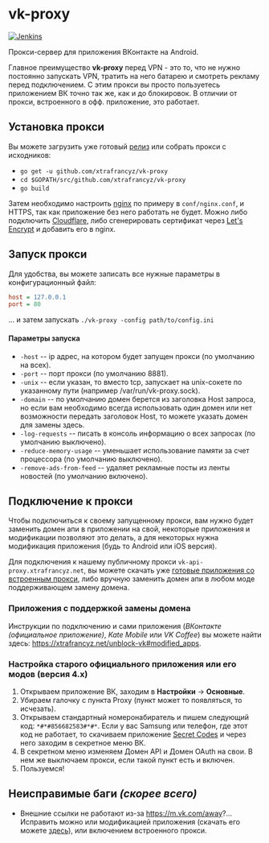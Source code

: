 # vk-proxy
[![Jenkins](https://img.shields.io/jenkins/s/https/ci.xtrafrancyz.net/job/Public/job/vk-proxy.svg)](https://ci.xtrafrancyz.net/job/Public/job/vk-proxy/)

Прокси-сервер для приложения ВКонтакте на Android.

Главное преимущество **vk-proxy** перед VPN - это то, что не нужно постоянно запускать VPN, тратить на него батарею и смотреть рекламу перед подключением. С этим прокси вы просто пользуетесь приложением ВК точно так же, как и до блокировок. В отличии от прокси, встроенного в офф. приложение, это работает.

## Установка прокси
Вы можете загрузить уже готовый [релиз](https://github.com/xtrafrancyz/vk-proxy/releases) или собрать прокси с исходников: 
- `go get -u github.com/xtrafrancyz/vk-proxy`
- `cd $GOPATH/src/github.com/xtrafrancyz/vk-proxy`
- `go build`

Затем необходимо настроить [nginx](http://nginx.org/) по примеру в `conf/nginx.conf`, и HTTPS, так как приложение без него работать не будет. Можно либо подключить [Cloudflare](https://www.cloudflare.com), либо сгенерировать сертификат через [Let's Encrypt](https://certbot.eff.org) и добавить его в nginx.

## Запуск прокси
Для удобства, вы можете записать все нужные параметры в конфигурационный файл:
```ini
host = 127.0.0.1
port = 80
```
... и затем запускать `./vk-proxy -config path/to/config.ini`

#### Параметры запуска
- `-host` -- ip адрес, на котором будет запущен прокси (по умолчанию на всех).
- `-port` -- порт прокси (по умолчанию 8881).
- `-unix` -- если указан, то вместо tcp, запускает на unix-сокете по указанному пути (например /var/run/vk-proxy.sock).
- `-domain` -- по умолчанию домен берется из заголовка Host запроса, но если вам необходимо всегда использовать один домен или нет возможности передать заголовок Host, то можете указать домен для замены здесь.
- `-log-requests` -- писать в консоль информацию о всех запросах (по умолчанию выключено).
- `-reduce-memory-usage` -- уменьшает использование памяти за счет процессора (по умолчанию выключено).
- `-remove-ads-from-feed` -- удаляет рекламные посты из ленты новостей (по умолчанию включено).

## Подключение к прокси
Чтобы подключиться к своему запущенному прокси, вам нужно будет заменить домен апи в приложении на свой, некоторые приложения и модификации позволяют это делать, а для некоторых нужна модификация приложения (будь то Android или iOS версия).

Для подключения к нашему публичному прокси `vk-api-proxy.xtrafrancyz.net`, вы можете скачать уже [готовые приложения со встроенным прокси](https://github.com/xtrafrancyz/vk-proxy/wiki/%D0%9C%D0%BE%D0%B4%D0%B8%D1%84%D0%B8%D1%86%D0%B8%D1%80%D0%BE%D0%B2%D0%B0%D0%BD%D0%BD%D1%8B%D0%B5-%D0%BF%D1%80%D0%B8%D0%BB%D0%BE%D0%B6%D0%B5%D0%BD%D0%B8%D1%8F), либо вручную заменить домен апи в любом моде поддерживающем замену домена.

### Приложения с поддержкой замены домена
Инструкции по подключению и сами приложения (*ВКонтакте (официальное приложение)*, *Kate Mobile* или *VK Coffee*) вы можете найти здесь: https://xtrafrancyz.net/unblock-vk#modified_apps.

### Настройка старого официального приложения или его модов (версия 4.x)
1. Открываем приложение ВК, заходим в **Настройки** -> **Основные**.
2. Убираем галочку с пункта Proxy (пункт может то появляться, то исчезать).
3. Открываем стандартный номеронабиратель и пишем следующий код: `*#*#856682583#*#*`. Если у вас Samsung или телефон, где этот код не работает, то скачиваем приложение [Secret Codes](https://play.google.com/store/apps/details?id=fr.simon.marquis.secretcodes) и через него заходим в секретное меню ВК.
4. В секретном меню изменяем Домен API и Домен OAuth на свои. В нем же выключаем прокси, если такой пункт есть и включен.
5. Пользуемся!

## Неисправимые баги *(скорее всего)*
- Внешние ссылки не работают из-за https://m.vk.com/away?... Исправить можно или модификацией приложения (скачать его можете [здесь](https://xtrafrancyz.net/unblock-vk#modified_apps)), или включением встроенного прокси.
